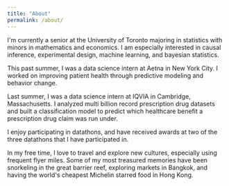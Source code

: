 ```yaml
---
title: "About"
permalink: /about/
---
```


I'm currently a senior at the University of Toronto majoring in statistics with minors
in mathematics and economics. I am especially interested in causal inference, experimental design, machine learning, and bayesian statistics.   

This past summer, I was a data science intern at Aetna in New York City. I worked on improving patient health through predictive modeling and behavior change.

Last summer, I was a data science intern at IQVIA in Cambridge, Massachusetts.
I analyzed multi billion record prescription drug datasets and built a classification
model to predict which healthcare benefit a prescription drug claim was run under.

I enjoy participating in datathons, and have received awards at
two of the three datathons that I have participated in.

In my free time, I love to travel and explore new cultures, especially using frequent flyer miles.
Some of my most treasured memories have been snorkeling in the great barrier reef,
exploring markets in Bangkok, and having the world's cheapest Michelin starred food in Hong Kong.
